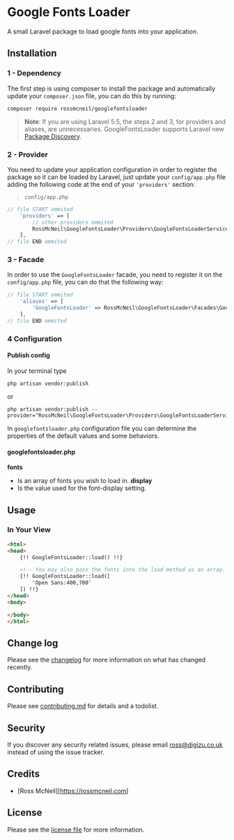 # Google Fonts Loader

A small Laravel package to load google fonts into your application.

## Installation

### 1 - Dependency
The first step is using composer to install the package and automatically update your `composer.json` file, you can do this by running:
```shell
composer require rossmcneil/googlefontsloader
```
> **Note**: If you are using Laravel 5.5, the steps 2 and 3, for providers and aliases, are unnecessaries. GoogleFontsLoader supports Laravel new [Package Discovery](https://laravel.com/docs/5.5/packages#package-discovery).

### 2 - Provider
You need to update your application configuration in order to register the package so it can be loaded by Laravel, just update your `config/app.php` file adding the following code at the end of your `'providers'` section:

> `config/app.php`

```php
// file START ommited
    'providers' => [
        // other providers ommited
        RossMcNeil\GoogleFontsLoader\Providers\GoogleFontsLoaderServiceProvider::class,
    ],
// file END ommited
```

### 3 - Facade

In order to use the `GoogleFontsLoader` facade, you need to register it on the `config/app.php` file, you can do that the following way:

```php
// file START ommited
    'aliases' => [
        'GoogleFontsLoader' => RossMcNeil\GoogleFontsLoader\Facades\GoogleFontsLoader::class,
    ],
// file END ommited
```


### 4 Configuration

#### Publish config

In your terminal type
```shell
php artisan vendor:publish
```
or
```shell
php artisan vendor:publish --provider="RossMcNeil\GoogleFontsLoader\Providers\GoogleFontsLoaderServiceProvider"
```

In `googlefontsloader.php` configuration file you can determine the properties of the default values and some behaviors.

#### googlefontsloader.php

**fonts**
- Is an array of fonts you wish to load in.
**display**
- Is the value used for the font-display setting.

## Usage

### In Your View
```html
<html>
<head>
	{!! GoogleFontsLoader::load() !!}

    <!-- You may also pass the fonts into the load method as an array. This will override the config settings. -->
	{!! GoogleFontsLoader::load([
        'Open Sans:400,700'
    ]) !!}
</head>
<body>

</body>
</html>
```

## Change log

Please see the [changelog](changelog.md) for more information on what has changed recently.

## Contributing

Please see [contributing.md](contributing.md) for details and a todolist.

## Security

If you discover any security related issues, please email ross@digizu.co.uk instead of using the issue tracker.

## Credits

- [Ross McNeil][https://rossmcneil.com]

## License

Please see the [license file](license.md) for more information.